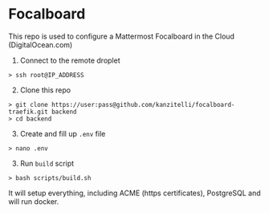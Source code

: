 # Focalboard

This repo is used to configure a Mattermost Focalboard in the Cloud (DigitalOcean.com)

1. Connect to the remote droplet

```
> ssh root@IP_ADDRESS
```

2. Clone this repo

```
> git clone https://user:pass@github.com/kanzitelli/focalboard-traefik.git backend
> cd backend
```

3. Create and fill up `.env` file

```
> nano .env
```

3. Run `build` script

```
> bash scripts/build.sh
```

It will setup everything, including ACME (https certificates), PostgreSQL and will run docker.
